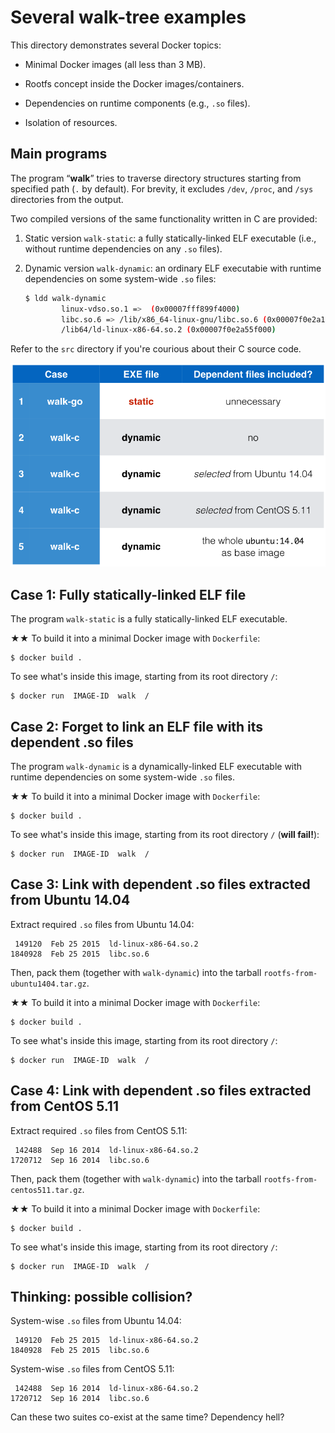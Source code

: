 Several walk-tree examples
===

This directory demonstrates several Docker topics:

- Minimal Docker images (all less than 3 MB).

- Rootfs concept inside the Docker images/containers.

- Dependencies on runtime components (e.g., `.so` files).

- Isolation of resources.


## Main programs

The program “**walk**” tries to traverse directory structures starting from specified path (`.` by default). For brevity, it excludes `/dev`, `/proc`, and `/sys` directories from the output.


Two compiled versions of the same functionality written in C are provided:

1. Static version `walk-static`: a fully statically-linked ELF executable (i.e., without runtime dependencies on any `.so` files).


2. Dynamic version `walk-dynamic`: an ordinary ELF executabie with runtime dependencies on some system-wide `.so` files:

   ```bash
   $ ldd walk-dynamic
           linux-vdso.so.1 =>  (0x00007fff899f4000)
           libc.so.6 => /lib/x86_64-linux-gnu/libc.so.6 (0x00007f0e2a191000)
           /lib64/ld-linux-x86-64.so.2 (0x00007f0e2a55f000)
   ```

Refer to the `src` directory if you're courious about their C source code.


![bg](walk-cases.png)


## Case 1: Fully statically-linked ELF file

The program `walk-static` is a fully statically-linked ELF executable.

★★ To build it into a minimal Docker image with `Dockerfile`:

```
$ docker build .
```

To see what's inside this image, starting from its root directory `/`:

```
$ docker run  IMAGE-ID  walk  /
```



## Case 2: Forget to link an ELF file with its dependent .so files

The program `walk-dynamic` is a dynamically-linked ELF executable with runtime dependencies on some system-wide `.so` files.

★★ To build it into a minimal Docker image with `Dockerfile`:

```
$ docker build .
```

To see what's inside this image, starting from its root directory `/` (**will fail!**):

```
$ docker run  IMAGE-ID  walk  /
```


## Case 3: Link with dependent .so files extracted from Ubuntu 14.04

Extract required `.so` files from Ubuntu 14.04:

   ```
    149120  Feb 25 2015  ld-linux-x86-64.so.2
   1840928  Feb 25 2015  libc.so.6
   ```

Then, pack them (together with `walk-dynamic`) into the tarball `rootfs-from-ubuntu1404.tar.gz`.


★★ To build it into a minimal Docker image with `Dockerfile`:

```
$ docker build .
```

To see what's inside this image, starting from its root directory `/`:

```
$ docker run  IMAGE-ID  walk  /
```


## Case 4: Link with dependent .so files extracted from CentOS 5.11

Extract required `.so` files from CentOS 5.11:

   ```
    142488  Sep 16 2014  ld-linux-x86-64.so.2
   1720712  Sep 16 2014  libc.so.6
   ```

Then, pack them (together with `walk-dynamic`) into the tarball `rootfs-from-centos511.tar.gz`.


★★ To build it into a minimal Docker image with `Dockerfile`:

```
$ docker build .
```

To see what's inside this image, starting from its root directory `/`:

```
$ docker run  IMAGE-ID  walk  /
```



## Thinking: possible collision?

System-wise `.so` files from Ubuntu 14.04:

   ```
    149120  Feb 25 2015  ld-linux-x86-64.so.2
   1840928  Feb 25 2015  libc.so.6
   ```

System-wise `.so` files from CentOS 5.11:

   ```
    142488  Sep 16 2014  ld-linux-x86-64.so.2
   1720712  Sep 16 2014  libc.so.6
   ```

Can these two suites co-exist at the same time?  Dependency hell?
